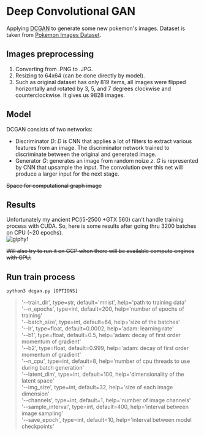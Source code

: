 # Deep Convolutional GAN
Applying [DCGAN](https://github.com/eriklindernoren/PyTorch-GAN#deep-convolutional-gan) to generate some new pokemon's images.
Dataset is taken from  [Pokemon Images Dataset](https://www.kaggle.com/kvpratama/pokemon-images-dataset).

## Images preprocessing

 1. Converting from .PNG to .JPG.
 2. Resizing to 64x64 (can be done directly by model).
 3. Such as original dataset has only 819 items, all images were flipped horizontally and rotated by 3, 5, and 7 degrees clockwise and counterclockwise. It gives us 9828 images.
 
## Model
DCGAN consists of two networks:
 
 - Discriminator *D*: *D* is CNN that applies a lot of filters to extract various features from an image. The discriminator network trained to discriminate between the original and generated image.
 - Generator *G*: generates an image from random noize *z*. *G* is represented by CNN that upsample the input. The convolution over this net will produce a larger input for the next stage.

~~Space for computational graph image~~
## Results
Unfortunately my ancient PC(i5-2500 +GTX 560) can't handle training process with CUDA. 
So, here is some results after going thru 3200 batches on CPU (~20 epochs).  
![giphy!](https://media.giphy.com/media/7Tf06heNNYeXDgYgVA/giphy.gif)  

~~Will also try to run it on GCP when there will be available compute engines with GPU.~~

## Run train process

	python3 dcgan.py [OPTIONS]

> '--train_dir', type=str, default='mnist', help='path to training data'  
'--n_epochs', type=int, default=200, help='number of epochs of training'  
'--batch_size', type=int, default=64, help='size of the batches'  
'--lr', type=float, default=0.0002, help='adam: learning rate'  
'--b1', type=float, default=0.5, help='adam: decay of first order momentum of gradient'  
'--b2', type=float, default=0.999, help='adam: decay of first order momentum of gradient'  
'--n_cpu', type=int, default=8, help='number of cpu threads to use during batch generation'  
'--latent_dim', type=int, default=100, help='dimensionality of the latent space'  
'--img_size', type=int, default=32, help='size of each image dimension'  
'--channels', type=int, default=1, help='number of image channels'  
'--sample_interval', type=int, default=400, help='interval between image sampling'  
'--save_epoch', type=int, default=10, help='interval between model checkpoints'  
